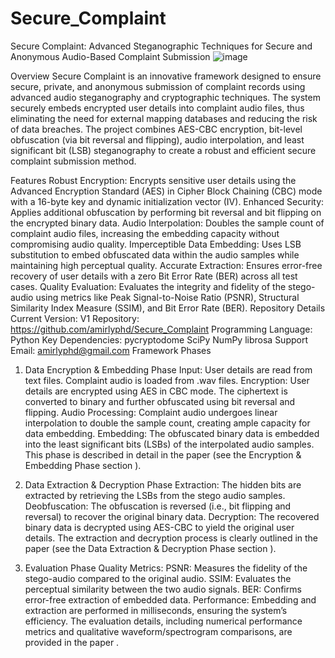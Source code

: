 # Secure_Complaint
Secure Complaint: Advanced Steganographic Techniques for Secure and Anonymous Audio-Based Complaint Submission
![image](https://github.com/user-attachments/assets/07f400d9-882b-4dbe-bc4e-909b85376681)

Overview
Secure Complaint is an innovative framework designed to ensure secure, private, and anonymous submission of complaint records using advanced audio steganography and cryptographic techniques. The system securely embeds encrypted user details into complaint audio files, thus eliminating the need for external mapping databases and reducing the risk of data breaches. The project combines AES-CBC encryption, bit-level obfuscation (via bit reversal and flipping), audio interpolation, and least significant bit (LSB) steganography to create a robust and efficient secure complaint submission method.

Features
Robust Encryption: Encrypts sensitive user details using the Advanced Encryption Standard (AES) in Cipher Block Chaining (CBC) mode with a 16-byte key and dynamic initialization vector (IV).
Enhanced Security: Applies additional obfuscation by performing bit reversal and bit flipping on the encrypted binary data.
Audio Interpolation: Doubles the sample count of complaint audio files, increasing the embedding capacity without compromising audio quality.
Imperceptible Data Embedding: Uses LSB substitution to embed obfuscated data within the audio samples while maintaining high perceptual quality.
Accurate Extraction: Ensures error-free recovery of user details with a zero Bit Error Rate (BER) across all test cases.
Quality Evaluation: Evaluates the integrity and fidelity of the stego-audio using metrics like Peak Signal-to-Noise Ratio (PSNR), Structural Similarity Index Measure (SSIM), and Bit Error Rate (BER).
Repository Details
Current Version: V1
Repository: https://github.com/amirlyphd/Secure_Complaint
Programming Language: Python
Key Dependencies:
pycryptodome
SciPy
NumPy
librosa
Support Email: amirlyphd@gmail.com
Framework Phases
1. Data Encryption & Embedding Phase
Input:
User details are read from text files.
Complaint audio is loaded from .wav files.
Encryption:
User details are encrypted using AES in CBC mode.
The ciphertext is converted to binary and further obfuscated using bit reversal and flipping.
Audio Processing:
Complaint audio undergoes linear interpolation to double the sample count, creating ample capacity for data embedding.
Embedding:
The obfuscated binary data is embedded into the least significant bits (LSBs) of the interpolated audio samples.
This phase is described in detail in the paper (see the Encryption & Embedding Phase section 
).

2. Data Extraction & Decryption Phase
Extraction:
The hidden bits are extracted by retrieving the LSBs from the stego audio samples.
Deobfuscation:
The obfuscation is reversed (i.e., bit flipping and reversal) to recover the original binary data.
Decryption:
The recovered binary data is decrypted using AES-CBC to yield the original user details.
The extraction and decryption process is clearly outlined in the paper (see the Data Extraction & Decryption Phase section 
).

3. Evaluation Phase
Quality Metrics:
PSNR: Measures the fidelity of the stego-audio compared to the original audio.
SSIM: Evaluates the perceptual similarity between the two audio signals.
BER: Confirms error-free extraction of embedded data.
Performance:
Embedding and extraction are performed in milliseconds, ensuring the system’s efficiency.
The evaluation details, including numerical performance metrics and qualitative waveform/spectrogram comparisons, are provided in the paper 
.
